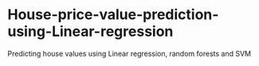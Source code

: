 # House-price-value-prediction-using-Linear-regression
Predicting house values using Linear regression, random forests and SVM
